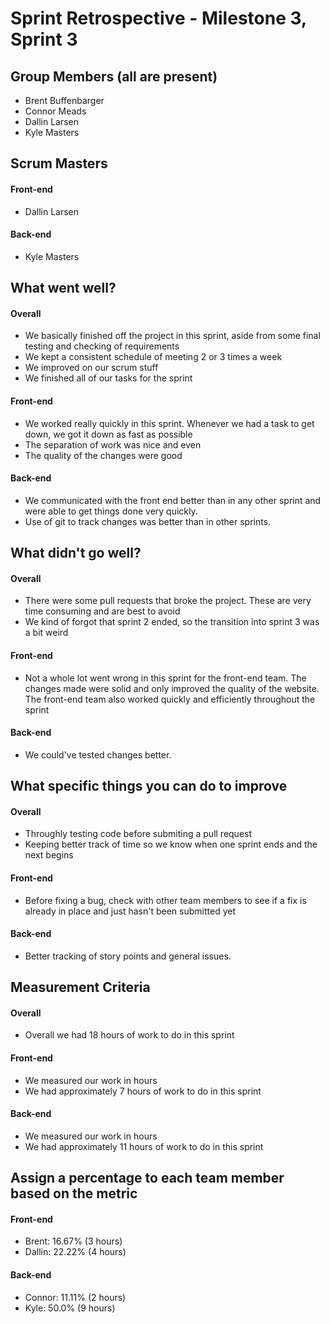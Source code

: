 # Sprint Retrospective - Milestone 3, Sprint 3

## Group Members (all are present)
- Brent Buffenbarger
- Connor Meads
- Dallin Larsen
- Kyle Masters

## Scrum Masters
#### Front-end
- Dallin Larsen

#### Back-end
- Kyle Masters

## What went well?

#### Overall
- We basically finished off the project in this sprint, aside from some final testing and checking of requirements 
- We kept a consistent schedule of meeting 2 or 3 times a week
- We improved on our scrum stuff
- We finished all of our tasks for the sprint

#### Front-end
- We worked really quickly in this sprint. Whenever we had a task to get down, we got it down as fast as possible 
- The separation of work was nice and even
- The quality of the changes were good

#### Back-end
- We communicated with the front end better than in any other sprint and were able to get things done very quickly.
- Use of git to track changes was better than in other sprints.

## What didn't go well?

#### Overall
- There were some pull requests that broke the project. These are very time consuming and are best to avoid
- We kind of forgot that sprint 2 ended, so the transition into sprint 3 was a bit weird

#### Front-end
- Not a whole lot went wrong in this sprint for the front-end team. The changes made were solid and only improved the quality of the website. The front-end team also worked quickly and efficiently throughout the sprint

#### Back-end
- We could've tested changes better.

## What specific things you can do to improve

#### Overall
- Throughly testing code before submiting a pull request
- Keeping better track of time so we know when one sprint ends and the next begins

#### Front-end
- Before fixing a bug, check with other team members to see if a fix is already in place and just hasn't been submitted yet

#### Back-end
- Better tracking of story points and general issues.

## Measurement Criteria

#### Overall
- Overall we had 18 hours of work to do in this sprint

#### Front-end
- We measured our work in hours
- We had approximately 7 hours of work to do in this sprint

#### Back-end
- We measured our work in hours
- We had approximately 11 hours of work to do in this sprint

## Assign a percentage to each team member based on the metric

#### Front-end
- Brent: 16.67% (3 hours)
- Dallin: 22.22% (4 hours)

#### Back-end
- Connor: 11.11% (2 hours)
- Kyle: 50.0% (9 hours)
